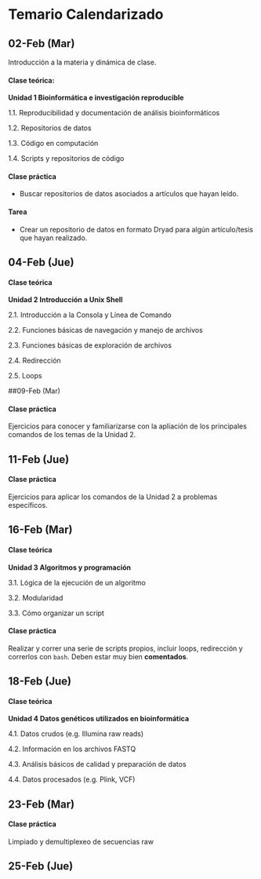 # Temario Calendarizado

## 02-Feb (Mar)

Introducción a la materia y dinámica de clase.

#### Clase teórica: 

**Unidad 1 Bioinformática e investigación reproducible**
 1.1. Reproducibilidad y documentación de análisis bioinformáticos

1.2. Repositorios de datos1.3. Código en computación1.4. Scripts y repositorios de código

#### Clase práctica

* Buscar repositorios de datos asociados a artículos que hayan leído.

#### Tarea
* Crear un repositorio de datos en formato Dryad para algún artículo/tesis que hayan realizado.


## 04-Feb (Jue)

#### Clase teórica

**Unidad 2 Introducción a Unix Shell** 2.1. Introducción a la Consola y Línea de Comando
2.2. Funciones básicas de navegación y manejo de archivos2.3. Funciones básicas de exploración de archivos2.4. Redirección2.5. Loops

##09-Feb (Mar)
#### Clase práctica 

Ejercicios para conocer y familiarizarse con la apliación de los principales comandos de los temas de la Unidad 2. 

## 11-Feb (Jue)
#### Clase práctica
Ejercicios para aplicar los comandos de la Unidad 2 a problemas específicos. 

## 16-Feb (Mar)
#### Clase teórica
**Unidad 3 Algoritmos y programación**
3.1. Lógica de la ejecución de un algoritmo3.2. Modularidad3.3. Cómo organizar un script

#### Clase práctica
Realizar y correr una serie de scripts propios, incluir loops, redirección y correrlos con `bash`. Deben estar muy bien **comentados**.
  
## 18-Feb (Jue)
#### Clase teórica

**Unidad 4 Datos genéticos utilizados en bioinformática**
4.1. Datos crudos (e.g. Illumina raw reads)4.2. Información en los archivos FASTQ4.3. Análisis básicos de calidad y preparación de datos4.4. Datos procesados (e.g. Plink, VCF)


## 23-Feb (Mar)
#### Clase práctica

Limpiado y demultiplexeo de secuencias raw

## 25-Feb (Jue)

